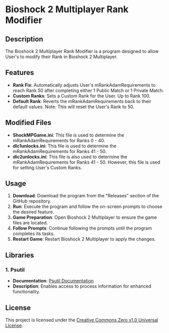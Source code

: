# Bioshock 2 Multiplayer Rank Modifier

## Description

The Bioshock 2 Multiplayer Rank Modifier is a program designed to allow User's to modify their Rank in Bioshock 2 Multiplayer.

## Features

- **Rank Fix**: Automatically adjusts User's mRankAdamRequirements to reach Rank 50 after completing either 1 Public Match or 1 Private Match.
- **Custom Ranks**: Sets a Custom Rank for the User. Up to Rank 100.
- **Default Rank**: Reverts the mRankAdamRequirements back to their default values. Note: This will reset the User's Rank to 50.

## Modified Files

- **ShockMPGame.ini**: This file is used to determine the mRankAdamRequirements for Ranks 0 - 40.
- **dlc1unlocks.ini**: This file is used to determine the mRankAdamRequirements for Ranks 41 - 50.
- **dlc2unlocks.ini**: This file is also used to determine the mRankAdamRequirements for Ranks 41 - 50. However, this file is used for setting User's Custom Ranks.

## Usage

1. **Download**: Download the program from the "Releases" section of the GitHub repository.
2. **Run**: Execute the program and follow the on-screen prompts to choose the desired feature.
3. **Game Preparation**: Open Bioshock 2 Multiplayer to ensure the game files are located.
4. **Follow Prompts**: Continue following the prompts until the program completes its tasks.
5. **Restart Game**: Restart Bioshock 2 Multiplayer to apply the changes.

## Libraries

### 1. Psutil

- **Documentation**: [Psutil Documentation](https://pypi.org/project/psutil/)
- **Description**: Enables access to process information for enhanced functionality.

## License

This project is licensed under the [Creative Commons Zero v1.0 Universal License](LICENSE).